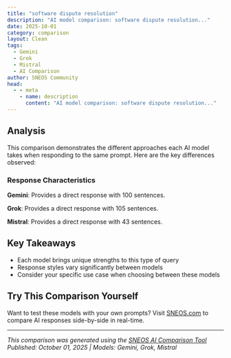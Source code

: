 ```yaml
---
title: "software dispute resolution"
description: "AI model comparison: software dispute resolution..."
date: 2025-10-01
category: comparison
layout: Clean
tags:
  - Gemini
  - Grok
  - Mistral
  - AI Comparison
author: SNEOS Community
head:
  - - meta
    - name: description
      content: "AI model comparison: software dispute resolution..."
---
```


<ChatComparison
  title="software dispute resolution"
  prompt="software dispute resolution"
  :responses='{
    "Gemini": "Software disputes can be incredibly complex, involving a wide range of issues from intellectual property and licensing to performance and functionality. Here\u0027s a breakdown of software dispute resolution, covering key aspects:\n\n**Types of Software Disputes:**\n\n*   **Intellectual Property (IP) Infringement:**\n    *   **Copyright:** Unauthorized copying, distribution, or modification of code.\n    *   **Patent:**  Using patented algorithms or techniques without permission.\n    *   **Trade Secrets:**  Misappropriation of confidential information (e.g., source code, algorithms).\n*   **Breach of Contract:**\n    *   **Software Development Agreements:** Failure to deliver software according to specifications, missed deadlines, poor quality.\n    *   **Licensing Agreements:**  Violation of license terms (e.g., exceeding user limits, unauthorized distribution, reverse engineering).\n    *   **Service Level Agreements (SLAs):**  Failure to meet agreed-upon performance standards for software services.\n*   **Performance Issues:**\n    *   **Defects and Bugs:** Software not working as intended, causing errors or data loss.\n    *   **Performance Problems:** Slow response times, instability, scalability issues.\n    *   **Security Vulnerabilities:**  Software susceptible to exploits, leading to data breaches.\n*   **Data-Related Disputes:**\n    *   **Data Privacy:**  Violations of data protection laws (e.g., GDPR, CCPA).\n    *   **Data Security Breaches:**  Negligence in protecting data, leading to unauthorized access or disclosure.\n    *   **Data Ownership:** Disagreements over who owns the data generated or processed by the software.\n*   **Open Source Software (OSS) Disputes:**\n    *   **License Compliance:**  Failure to comply with the terms of the open-source license (e.g., attribution requirements, copyleft provisions).\n    *   **Contribution Agreements:** Disputes over the ownership and licensing of contributions to OSS projects.\n*   **EULAs and Terms of Service:**\n    *   Disagreements over the enforceability or interpretation of EULAs or Terms of Service, particularly in cases of unfair or ambiguous terms.\n\n**Methods of Dispute Resolution:**\n\n1.  **Negotiation:**\n    *   **Description:** Direct discussions between the parties involved to reach a mutually acceptable resolution.  Often involves lawyers but the primary goal is a settlement.\n    *   **Pros:**  Least expensive, fastest, preserves relationships.\n    *   **Cons:**  Requires willingness to compromise, may not be effective if parties are entrenched in their positions.\n\n2.  **Mediation:**\n    *   **Description:** A neutral third party (the mediator) facilitates communication and helps the parties explore settlement options.  The mediator does not make decisions but assists in finding common ground.\n    *   **Pros:**  Less formal and less expensive than litigation or arbitration, allows for creative solutions, preserves relationships better than litigation.\n    *   **Cons:**  Not binding unless the parties agree to a settlement, relies on the willingness of parties to cooperate.  The Mediator is not a decision maker.\n\n3.  **Arbitration:**\n    *   **Description:** A neutral third party (the arbitrator or arbitration panel) hears evidence and arguments from both sides and renders a binding decision.  It\u0027s a more formal process than mediation, resembling a simplified court proceeding.\n    *   **Pros:**  Faster and less expensive than litigation, more private than court proceedings, decisions are usually binding and enforceable.  Arbitrators often have subject matter expertise.\n    *   **Cons:**  Limited grounds for appeal, discovery may be restricted compared to litigation, can still be expensive.\n\n4.  **Litigation (Court):**\n    *   **Description:** Filing a lawsuit in court and pursuing a resolution through the judicial process.\n    *   **Pros:**  Provides a formal legal framework, allows for extensive discovery, decisions are binding and enforceable, offers strong remedies.\n    *   **Cons:**  Most expensive and time-consuming option, public record, can damage relationships, unpredictable outcomes.\n\n5.  **Expert Determination:**\n    *   **Description:** A neutral expert is appointed to resolve a specific technical issue or valuation dispute. The expert\u0027s determination can be binding or non-binding, depending on the agreement of the parties.\n    *   **Pros:**  Efficient for resolving technical disputes, expert provides specialized knowledge.\n    *   **Cons:**  Limited to specific technical issues, may not address broader legal or contractual issues.\n\n**Key Considerations When Choosing a Resolution Method:**\n\n*   **Cost:**  Negotiation and mediation are typically the least expensive, while litigation is the most expensive.  Arbitration falls in between.\n*   **Time:**  Negotiation and mediation are generally the fastest, while litigation can take months or years.\n*   **Confidentiality:**  Negotiation, mediation, and arbitration are generally more confidential than litigation, which is a matter of public record.\n*   **Relationship:**  Negotiation and mediation are more likely to preserve relationships than litigation.\n*   **Control:**  Parties have more control over the outcome in negotiation and mediation than in arbitration or litigation.\n*   **Enforceability:**  Court judgments and arbitration awards are generally enforceable, while settlements reached in negotiation or mediation require voluntary compliance.\n*   **Complexity:**  Complex disputes often require more formal methods like arbitration or litigation.\n*   **Technical Expertise:**  Software disputes often benefit from resolution methods where the decision-maker has technical expertise (arbitration with a tech-savvy arbitrator, expert determination).\n*   **Contractual Agreements:** The underlying software development, licensing, or service agreement often specifies the dispute resolution mechanism to be used (e.g., mandatory arbitration clause).\n\n**Steps to Take When a Software Dispute Arises:**\n\n1.  **Document Everything:**  Keep detailed records of all communications, agreements, code changes, performance issues, and other relevant information.\n2.  **Review the Contract:**  Carefully examine the relevant contract (e.g., software development agreement, license agreement) to understand the parties\u0027 rights and obligations and any dispute resolution clauses.\n3.  **Assess the Situation:**  Evaluate the strengths and weaknesses of your position, the potential damages, and the likelihood of success.\n4.  **Seek Legal Advice:**  Consult with an attorney experienced in software law and dispute resolution to understand your legal options and develop a strategy.  Ideally, find someone with technical understanding as well.\n5.  **Consider Negotiation:**  Attempt to resolve the dispute through direct negotiation with the other party.\n6.  **Explore Mediation:**  If negotiation fails, consider mediation as a way to reach a mutually acceptable settlement.\n7.  **Prepare for Arbitration or Litigation:**  If negotiation and mediation are unsuccessful, be prepared to pursue arbitration or litigation.\n8.  **Engage Experts:** Retain technical experts who can provide independent assessments of the software\u0027s functionality, performance, and code. They can serve as expert witnesses in arbitration or litigation.\n\n**Key Legal Principles and Statutes:**\n\n*   **Copyright Law:** Protects the source code and other original works of authorship.\n*   **Patent Law:** Protects novel and non-obvious inventions, including software algorithms and techniques.\n*   **Trade Secret Law:** Protects confidential business information, including source code and algorithms, that provides a competitive advantage.\n*   **Contract Law:** Governs the enforcement of software development agreements, license agreements, and other contracts.\n*   **Uniform Computer Information Transactions Act (UCITA):** A model law that governs software licenses and other computer information transactions (adopted in a few states).  However, it\u0027s controversial.\n*   **Digital Millennium Copyright Act (DMCA):** Addresses copyright infringement in the digital age, including provisions related to circumvention of technological protection measures.\n*   **Computer Fraud and Abuse Act (CFAA):** Criminalizes unauthorized access to computers and data.\n\n**Preventing Software Disputes:**\n\n*   **Clear and Comprehensive Contracts:**  Draft well-defined software development agreements, license agreements, and service level agreements that clearly specify the parties\u0027 rights and obligations.\n*   **Detailed Specifications:**  Provide detailed specifications for the software to be developed, including functionality, performance, and security requirements.\n*   **Regular Communication:**  Maintain open and frequent communication with the other party throughout the development process.\n*   **Thorough Testing:**  Conduct thorough testing of the software to identify and fix defects before deployment.\n*   **Secure Code Practices:**  Implement secure coding practices to prevent security vulnerabilities.\n*   **IP Protection:**  Take steps to protect your intellectual property, such as registering copyrights and patents.\n*   **Compliance with Laws:**  Ensure compliance with all applicable data privacy laws and other regulations.\n*   **Due Diligence:** Perform due diligence on developers, vendors, and licensors before entering into agreements.\n\nBy understanding the different types of software disputes, the available resolution methods, and the relevant legal principles, you can effectively manage and resolve software disputes and protect your interests. Remember to consult with legal counsel experienced in software law to develop a strategy that is tailored to your specific situation.\n",
    "Grok": "Software dispute resolution refers to the process of resolving conflicts or disagreements related to software development, licensing, usage, intellectual property, contracts, or other software-related issues. These disputes can arise between various parties, such as developers, companies, clients, or users, and may involve technical, legal, or business concerns. Below is an overview of software dispute resolution, including common causes, methods, and best practices.\n\n---\n\n### **Common Causes of Software Disputes**\n1. **Contractual Issues**:\n   - Ambiguities or breaches in software development contracts, maintenance agreements, or service-level agreements (SLAs).\n   - Disagreements over project scope, deliverables, timelines, or payment terms.\n\n2. **Intellectual Property (IP) Conflicts**:\n   - Ownership disputes over source code, software design, or proprietary technology.\n   - Allegations of copyright infringement, patent violations, or misuse of open-source software licenses (e.g., GPL violations).\n\n3. **Quality and Performance Issues**:\n   - Software failing to meet agreed-upon specifications, performance standards, or user expectations.\n   - Bugs, crashes, or security vulnerabilities causing financial or reputational damage.\n\n4. **Licensing Disputes**:\n   - Non-compliance with software licensing terms (e.g., using software beyond the scope of the license).\n   - Misunderstandings over open-source vs. proprietary licensing obligations.\n\n5. **Data Privacy and Security**:\n   - Breaches of data protection laws (e.g., GDPR, CCPA) due to software flaws or misuse.\n   - Disputes over responsibility for data leaks or cyberattacks.\n\n6. **Vendor/Client Disagreements**:\n   - Failure to provide support, updates, or training as promised.\n   - Miscommunication between software vendors and clients regarding expectations or implementation.\n\n---\n\n### **Methods of Software Dispute Resolution**\nDisputes can be resolved through various mechanisms, depending on the nature of the conflict, the relationship between parties, and the desired outcome. The most common approaches include:\n\n1. **Negotiation**:\n   - The simplest and least formal method, where parties directly communicate to reach a mutually acceptable solution.\n   - Pros: Cost-effective, preserves relationships, and quick.\n   - Cons: May not work if trust is broken or power imbalances exist.\n   - Example: A client and developer agree to extend a project deadline in exchange for reduced fees after missing a milestone.\n\n2. **Mediation**:\n   - A neutral third party (mediator) facilitates discussions to help parties reach a voluntary agreement.\n   - Pros: Non-binding, confidential, and less adversarial than litigation.\n   - Cons: No guaranteed resolution if parties cannot agree.\n   - Example: A mediator helps a software vendor and client resolve a dispute over delayed implementation by creating a revised timeline.\n\n3. **Arbitration**:\n   - A neutral arbitrator or panel makes a binding decision after reviewing evidence and arguments from both sides.\n   - Pros: Faster and less formal than court proceedings, often confidential.\n   - Cons: Limited ability to appeal the decision, can still be costly.\n   - Example: Two companies in a licensing dispute agree to arbitration to determine fair compensation for alleged misuse of software.\n\n4. **Litigation**:\n   - Disputes are resolved through formal court proceedings, often as a last resort.\n   - Pros: Provides a legally enforceable decision, suitable for complex or high-stakes cases.\n   - Cons: Expensive, time-consuming, and public (potentially damaging reputations).\n   - Example: A software company sues a competitor for copyright infringement over stolen code.\n\n5. **Expert Determination**:\n   - A technical expert is appointed to resolve disputes involving complex software or technical issues.\n   - Pros: Expertise ensures informed decisions on specialized matters.\n   - Cons: May not address non-technical aspects of the dispute.\n   - Example: An expert reviews source code to determine if one party copied another\u2019s proprietary algorithm.\n\n---\n\n### **Steps in Software Dispute Resolution**\n1. **Identify the Issue**:\n   - Clearly define the nature of the dispute (e.g., contractual, technical, or IP-related).\n   - Gather relevant documentation, such as contracts, emails, or software logs.\n\n2. **Review Agreements**:\n   - Check contracts or licensing terms for dispute resolution clauses (e.g., mandatory arbitration or governing law).\n   - Determine if there are predefined processes or jurisdictions for resolving conflicts.\n\n3. **Attempt Informal Resolution**:\n   - Engage in direct negotiation or dialogue to address misunderstandings before escalating the issue.\n   - Document all communications and agreements during this phase.\n\n4. **Choose a Formal Resolution Method**:\n   - Decide on mediation, arbitration, or litigation based on the severity of the dispute and contractual obligations.\n   - Select a neutral third party or legal representation if necessary.\n\n5. **Implement the Resolution**:\n   - Follow through on the agreed-upon or mandated solution, whether it involves financial compensation, code revisions, or contract amendments.\n   - Ensure compliance to avoid further disputes.\n\n6. **Learn and Prevent**:\n   - Analyze the root cause of the dispute and update processes, contracts, or communication practices to prevent similar issues in the future.\n\n---\n\n### **Best Practices for Preventing Software Disputes**\n1. **Clear Contracts and Agreements**:\n   - Define project scope, deliverables, timelines, payment terms, and IP ownership in writing.\n   - Include dispute resolution clauses specifying preferred methods (e.g., arbitration) and applicable law.\n\n2. **Transparent Communication**:\n   - Maintain regular communication between stakeholders to address issues early.\n   - Document all discussions, changes, and agreements during software projects.\n\n3. **Quality Assurance and Testing**:\n   - Implement rigorous testing and quality control to minimize bugs and performance issues.\n   - Conduct user acceptance testing (UAT) to ensure software meets client expectations.\n\n4. **Licensing Compliance**:\n   - Understand and adhere to software licensing terms, especially for open-source components.\n   - Use license management tools to track usage and compliance.\n\n5. **Data Security Measures**:\n   - Build robust security features into software to prevent breaches.\n   - Comply with relevant data protection laws and regulations.\n\n6. **Escrow Agreements**:\n   - Use software escrow services to protect source code access in case of vendor bankruptcy or failure to deliver support.\n\n---\n\n### **Challenges in Software Dispute Resolution**\n- **Technical Complexity**: Disputes often involve intricate software issues that require expert knowledge to resolve.\n- **Jurisdictional Issues**: Cross-border disputes may involve conflicting laws or regulations, especially for cloud-based or open-source software.\n- **Rapid Technological Change**: Evolving technology can outpace legal frameworks, making it hard to apply existing laws to new issues (e.g., AI or blockchain disputes).\n- **Cost and Time**: Resolving disputes, especially through litigation, can be expensive and divert resources from core business activities.\n\n---\n\n### **Conclusion**\nSoftware dispute resolution requires a balanced approach that considers technical, legal, and business factors. By prioritizing prevention through clear contracts, communication, and quality assurance, parties can minimize conflicts. When disputes arise, choosing the appropriate resolution method\u2014whether negotiation, mediation, arbitration, or litigation\u2014can save time, money, and relationships. For complex or high-stakes disputes, consulting legal and technical experts is often necessary to ensure a fair and effective outcome. If you have a specific software dispute scenario in mind, feel free to provide details for more tailored guidance!",
    "Mistral": "Software dispute resolution involves addressing conflicts or disagreements that arise during the development, implementation, or use of software. These disputes can occur between various parties, such as developers, clients, vendors, and users. Here are some common types of software disputes and methods for resolving them:\n\n### Common Types of Software Disputes\n1. **Contractual Disputes**: Issues related to the terms and conditions of software development or licensing agreements.\n2. **Intellectual Property Disputes**: Conflicts over ownership, licensing, and infringement of software intellectual property.\n3. **Performance Issues**: Disagreements about the performance, functionality, or quality of the software.\n4. **Delivery and Timeline Disputes**: Conflicts related to project timelines, milestones, and delivery dates.\n5. **Payment Disputes**: Issues related to payment terms, invoicing, and financial obligations.\n6. **Support and Maintenance Disputes**: Conflicts over the provision of support, maintenance, and updates.\n\n### Methods for Resolving Software Disputes\n\n1. **Negotiation**:\n   - **Direct Negotiation**: Parties involved in the dispute can engage in direct negotiations to reach a mutually acceptable solution.\n   - **Mediation**: A neutral third-party mediator facilitates discussions between the disputing parties to help them reach an agreement.\n\n2. **Arbitration**:\n   - A neutral arbitrator hears both sides of the dispute and makes a binding decision. This process is more formal than mediation but less so than litigation.\n\n3. **Litigation**:\n   - Taking the dispute to court, where a judge or jury will make a legally binding decision. This is often the most formal and costly method of dispute resolution.\n\n4. **Alternative Dispute Resolution (ADR)**:\n   - **Conciliation**: Similar to mediation, but the conciliator may take a more active role in suggesting solutions.\n   - **Adjudication**: A neutral third party makes a decision that is binding until the dispute is resolved through other means.\n\n5. **Escrow Agreements**:\n   - Source code escrow agreements can help mitigate risks by ensuring that the source code is held by a neutral third party, which can be released to the client under certain conditions.\n\n6. **Collaborative Problem-Solving**:\n   - Parties work together to identify the root cause of the dispute and collaboratively develop a solution that addresses the concerns of all involved.\n\n### Best Practices for Software Dispute Resolution\n\n1. **Clear Contracts**:\n   - Ensure that all agreements are clearly documented, including scope of work, timelines, payment terms, and dispute resolution procedures.\n\n2. **Regular Communication**:\n   - Maintain open and regular communication between all parties to address issues early and prevent them from escalating.\n\n3. **Documentation**:\n   - Keep detailed records of all communications, agreements, and project progress to provide evidence in case of a dispute.\n\n4. **Escalation Procedures**:\n   - Establish clear escalation procedures for resolving disputes at different levels, from informal discussions to formal legal action.\n\n5. **Professional Advice**:\n   - Seek legal and technical advice early in the dispute resolution process to understand your rights and options.\n\n6. **Conflict Management Training**:\n   - Train project managers and team members in conflict management and resolution techniques to handle disputes more effectively.\n\nBy understanding the types of disputes and the methods available for resolution, parties can better navigate conflicts and reach satisfactory outcomes."
  }'
  published-date="23:34"
/>

## Analysis

This comparison demonstrates the different approaches each AI model takes when responding to the same prompt. Here are the key differences observed:

### Response Characteristics

**Gemini**: Provides a direct response with 100 sentences. 

**Grok**: Provides a direct response with 105 sentences. 

**Mistral**: Provides a direct response with 43 sentences. 

## Key Takeaways

- Each model brings unique strengths to this type of query
- Response styles vary significantly between models
- Consider your specific use case when choosing between these models

## Try This Comparison Yourself

Want to test these models with your own prompts? Visit [SNEOS.com](https://sneos.com) to compare AI responses side-by-side in real-time.

---

*This comparison was generated using the [SNEOS AI Comparison Tool](https://sneos.com)*
*Published: October 01, 2025 | Models: Gemini, Grok, Mistral*

